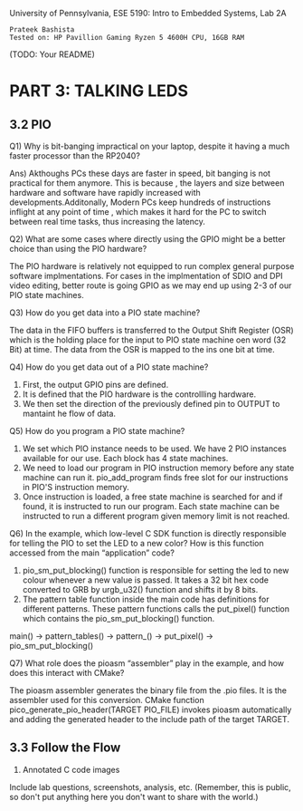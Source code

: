 University of Pennsylvania, ESE 5190: Intro to Embedded Systems, Lab 2A

    Prateek Bashista
    Tested on: HP Pavillion Gaming Ryzen 5 4600H CPU, 16GB RAM

(TODO: Your README)


# PART 3: TALKING LEDS

## 3.2 PIO

Q1) Why is bit-banging impractical on your laptop, despite it having a much faster processor than the RP2040?

Ans) Akthoughs PCs these days are faster in speed, bit banging is not practical for them anymore. This is because , the layers and size between hardware and software have rapidly increased with developments.Additonally, Modern PCs keep hundreds of instructions inflight at any point of time , which makes it hard for the PC to switch between real time tasks, thus increasing the latency.

Q2) What are some cases where directly using the GPIO might be a better choice than using the PIO hardware? 

The PIO hardware is relatively not equipped to run complex general purpose software implmentations. For cases in the implmentation of SDIO and DPI video editing, better route is going GPIO as we may end up using 2-3 of our PIO state machines.

Q3) How do you get data into a PIO state machine? 

The data in the FIFO buffers is transferred to the Output Shift Register (OSR) which is the holding place for the input to PIO state machine oen word (32 Bit) at time. The data from the OSR is mapped to the ins one bit at time.

Q4) How do you get data out of a PIO state machine?

1) First, the output GPIO pins are defined.
2) It is defined that the PIO hardware is the controllling hardware.
3) We then set the direction of the previously defined pin to OUTPUT to mantaint he flow of data.

Q5) How do you program a PIO state machine?

1) We set which PIO instance needs to be used. We have 2 PIO instances available for our use. Each block has 4 state machines.
2) We need to load our program in PIO instruction memory before any state machine can run it. pio_add_program finds free slot for our instructions in PIO'S instruction memory.
3) Once instruction is loaded, a free state machine is searched for and if found, it is instructed to run our program. Each state machine can be instructed to run a different program given memory limit is not reached.

Q6) In the example, which low-level C SDK function is directly responsible for telling the PIO to set the LED to a new color? How is this function accessed from the main “application” code? 

1) pio_sm_put_blocking() function is responsible for setting the led to new colour whenever a new value is passed. It takes a 32 bit hex code converted to GRB by urgb_u32() function and shifts it by 8 bits.
2) The pattern table function inside the main code has definitions for different patterns. These pattern functions calls the put_pixel() function which contains the pio_sm_put_blocking() function.

main() -> pattern_tables() -> pattern_() -> put_pixel() -> pio_sm_put_blocking()

Q7) What role does the pioasm “assembler” play in the example, and how does this interact with CMake?

The pioasm assembler generates the binary file from the .pio files. It is the assembler used for this conversion. CMake function pico_generate_pio_header(TARGET
PIO_FILE) invokes pioasm automatically and adding the generated header to the include path of the target TARGET.

## 3.3 Follow the Flow

1) Annotated C code images







Include lab questions, screenshots, analysis, etc. (Remember, this is public, so don't put anything here you don't want to share with the world.)

